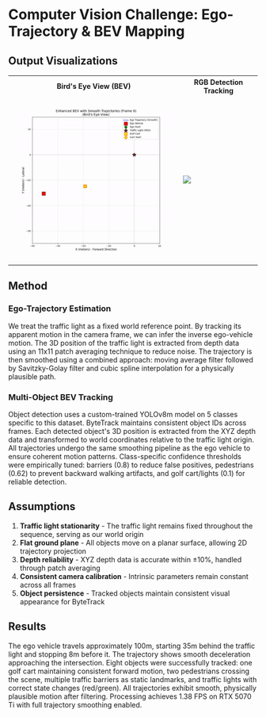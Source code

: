 # Computer Vision Challenge: Ego-Trajectory & BEV Mapping

## Output Visualizations

<table>
<tr>
<th>Bird's Eye View (BEV)</th>
<th>RGB Detection Tracking</th>
</tr>
<tr>
<td><img src="enhanced_bev_smooth.gif" width="400"/></td>
<td><img src="smooth_tracking.gif" width="400"/></td>
</tr>
</table>

## Method

### Ego-Trajectory Estimation
We treat the traffic light as a fixed world reference point. By tracking its apparent motion in the camera frame, we can infer the inverse ego-vehicle motion. The 3D position of the traffic light is extracted from depth data using an 11x11 patch averaging technique to reduce noise. The trajectory is then smoothed using a combined approach: moving average filter followed by Savitzky-Golay filter and cubic spline interpolation for a physically plausible path.

### Multi-Object BEV Tracking
Object detection uses a custom-trained YOLOv8m model on 5 classes specific to this dataset. ByteTrack maintains consistent object IDs across frames. Each detected object's 3D position is extracted from the XYZ depth data and transformed to world coordinates relative to the traffic light origin. All trajectories undergo the same smoothing pipeline as the ego vehicle to ensure coherent motion patterns. Class-specific confidence thresholds were empirically tuned: barriers (0.8) to reduce false positives, pedestrians (0.62) to prevent backward walking artifacts, and golf cart/lights (0.1) for reliable detection.

## Assumptions

1. **Traffic light stationarity** - The traffic light remains fixed throughout the sequence, serving as our world origin
2. **Flat ground plane** - All objects move on a planar surface, allowing 2D trajectory projection
3. **Depth reliability** - XYZ depth data is accurate within ±10%, handled through patch averaging
4. **Consistent camera calibration** - Intrinsic parameters remain constant across all frames
5. **Object persistence** - Tracked objects maintain consistent visual appearance for ByteTrack

## Results

The ego vehicle travels approximately 100m, starting 35m behind the traffic light and stopping 8m before it. The trajectory shows smooth deceleration approaching the intersection. Eight objects were successfully tracked: one golf cart maintaining consistent forward motion, two pedestrians crossing the scene, multiple traffic barriers as static landmarks, and traffic lights with correct state changes (red/green). All trajectories exhibit smooth, physically plausible motion after filtering. Processing achieves 1.38 FPS on RTX 5070 Ti with full trajectory smoothing enabled.